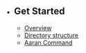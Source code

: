 - ## Get Started
    - [Overview](/{{route}}/{{version}}/overview)
    - [Directory structure](/{{route}}/{{version}}/structure)
    - [Aaran Command](/{{route}}/{{version}}/make)
